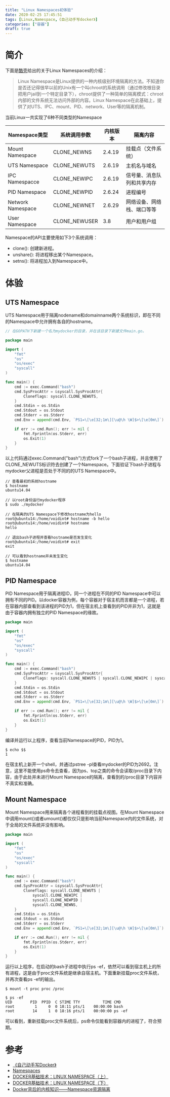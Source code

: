 ```yaml
---
title: "Linux Namespaces初体验"
date: 2020-02-25 17:45:51
tags: [Linux,Namespace,《自己动手写docker》]
categories: ["容器"]
draft: true
---
```


# 简介

下面是[酷壳](https://coolshell.cn/articles/17010.html)给出的关于Linux Namespaces的介绍：

>Linux Namespace是Linux提供的一种内核级别环境隔离的方法。不知道你是否还记得很早以前的Unix有一个叫chroot的系统调用（通过修改根目录把用户jail到一个特定目录下），chroot提供了一种简单的隔离模式：chroot内部的文件系统无法访问外部的内容。Linux Namespace在此基础上，提供了对UTS、IPC、mount、PID、network、User等的隔离机制。

当前Linux一共实现了6种不同类型的Namespace

| Namespace类型     | **系统调用参数** | **内核版本** | **隔离内容**               |
| ----------------- | ---------------- | ------------ | -------------------------- |
| Mount Namespace   | CLONE_NEWNS      | 2.4.19       | 挂载点（文件系统）         |
| UTS Namespace     | CLONE_NEWUTS     | 2.6.19       | 主机名与域名               |
| IPC Namespacce    | CLONE_NEWIPC     | 2.6.19       | 信号量、消息队列和共享内存 |
| PID Namespace     | CLONE_NEWPID     | 2.6.24       | 进程编号                   |
| Network Namespace | CLONE_NEWNET     | 2.6.29       | 网络设备、网络栈、端口等等 |
| User Namespace    | CLONE_NEWUSER    | 3.8          | 用户和用户组               |

Namespace的API主要使用如下3个系统调用：
- clone(): 创建新进程。
- unshare(): 将进程移出某个Namespace。
- setns(): 将进程加入到Namespace中。

# 体验
## UTS Namespace
UTS Namespace用于隔离nodename和domainname两个系统标识，即在不同的Namespace中允许拥有各自的hostname。

```go
// 在GOPATH下新建一个名为mydocker的目录，并在该目录下新建文件main.go。

package main

import (
	"fmt"
	"os"
	"os/exec"
	"syscall"
)

func main() {
	cmd := exec.Command("bash")
	cmd.SysProcAttr = &syscall.SysProcAttr{
		Cloneflags: syscall.CLONE_NEWUTS,
	}
	cmd.Stdin = os.Stdin
	cmd.Stdout = os.Stdout
	cmd.Stderr = os.Stderr
	cmd.Env = append(cmd.Env, `PS1=\[\e[32;1m\][\u@\h \W]$>\[\e[0m\]`)

	if err := cmd.Run(); err != nil {
		fmt.Fprintln(os.Stderr, err)
		os.Exit(1)
	}
}
```

以上代码通过exec.Command("bash")方式fork了一个bash子进程，并且使用了CLONE_NEWUTS标识符去创建了一个Namespace。下面验证下bash子进程与mydocker父进程是否处于不同的的UTS Namespace中。

```shell
// 查看最初的系统hostname
$ hostname
ubuntu14.04

// 以root身份运行mydocker程序
$ sudo ./mydocker

// 在隔离的UTS Namespace下修改hostname为hello
root@ubuntu14:/home/voidint# hostname -b hello
root@ubuntu14:/home/voidint# hostname
hello

// 退出bash子进程并查看hostname是否发生变化
root@ubuntu14:/home/voidint# exit
exit

// 可以看到hostname并未发生变化
$ hostname
ubuntu14.04
```

## PID Namespace
PID Namespace用于隔离进程ID，同一个进程在不同的PID Namespace中可以拥有不同的PID。以docker容器为例，每个容器对于宿主机而言都是一个进程，若在容器内部查看到该进程的PID为1，但在宿主机上查看到的PID并非为1，这就是由于容器内拥有独立的PID Namespace的缘故。

```go
package main

import (
	"fmt"
	"os"
	"os/exec"
	"syscall"
)

func main() {
	cmd := exec.Command("bash")
	cmd.SysProcAttr = &syscall.SysProcAttr{
		Cloneflags: syscall.CLONE_NEWUTS | syscall.CLONE_NEWIPC | syscall.CLONE_NEWPID,
	}
	cmd.Stdin = os.Stdin
	cmd.Stdout = os.Stdout
	cmd.Stderr = os.Stderr
	cmd.Env = append(cmd.Env, `PS1=\[\e[32;1m\][\u@\h \W]$>\[\e[0m\]`)

	if err := cmd.Run(); err != nil {
		fmt.Fprintln(os.Stderr, err)
		os.Exit(1)
	}
}
```

编译并运行以上程序，查看当前Namespace的PID，PID为1。

```shell
$ echo $$
1
```

在宿主机上新开一个shell，并通过pstree -pl查看mydocker的PID为2692。注意，这里不能使用ps命令去查看，因为ps、top之类的命令会读取/proc目录下内容，由于此处并未进行Mount Namespace的隔离，查看到的/proc目录下内容并不真实和准确。

## Mount Namespace
Mount Namespace用来隔离各个进程看到的挂载点视图。在Mount Namespace中调用mount()或者umount()都仅仅只是影响当前Namespace内的文件系统，对于全局的文件系统并没有影响。

```go
package main

import (
	"fmt"
	"os"
	"os/exec"
	"syscall"
)

func main() {
	cmd := exec.Command("bash")
	cmd.SysProcAttr = &syscall.SysProcAttr{
		Cloneflags: syscall.CLONE_NEWUTS |
			syscall.CLONE_NEWIPC |
			syscall.CLONE_NEWPID |
			syscall.CLONE_NEWNS,
	}
	cmd.Stdin = os.Stdin
	cmd.Stdout = os.Stdout
	cmd.Stderr = os.Stderr
	cmd.Env = append(cmd.Env, `PS1=\[\e[32;1m\][\u@\h \W]$>\[\e[0m\]`)

	if err := cmd.Run(); err != nil {
		fmt.Fprintln(os.Stderr, err)
		os.Exit(1)
	}
}
```

运行以上程序，在启动的bash子进程中执行ps -ef，依然可以看到宿主机上的所有进程，这是由于proc文件系统是继承自宿主机。下面重新挂载proc文件系统，并再次查看ps -ef的输出。

```shell
$ mount -t proc proc /proc

$ ps -ef
UID        PID  PPID  C STIME TTY          TIME CMD
root         1     0  0 18:11 pts/1    00:00:00 bash
root        14     1  0 18:16 pts/1    00:00:00 ps -ef
```

可以看到，重新挂载proc文件系统后，ps命令仅能看到容器内的进程了，符合预期。

# 参考
- [《自己动手写Docker》](https://www.amazon.cn/dp/B072ZDHK9S/ref=sr_1_1?ie=UTF8&qid=1535615095&sr=8-1&keywords=%E8%87%AA%E5%B7%B1%E5%8A%A8%E6%89%8B%E5%86%99docker)
- [Namespaces](http://man7.org/linux/man-pages/man7/namespaces.7.html)
- [DOCKER基础技术：LINUX NAMESPACE（上）](https://coolshell.cn/articles/17010.html)
- [DOCKER基础技术：LINUX NAMESPACE（下）](https://coolshell.cn/articles/17029.html)
- [Docker背后的内核知识——Namespace资源隔离](http://www.infoq.com/cn/articles/docker-kernel-knowledge-namespace-resource-isolation)